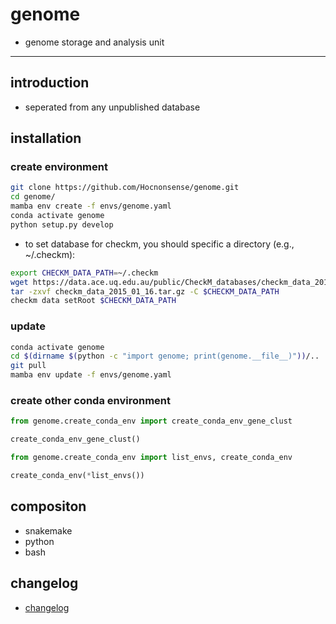 <!--
 * @Date: 2022-10-10 15:01:33
 * @LastEditors: Hwrn hwrn.aou@sjtu.edu.cn
 * @LastEditTime: 2023-08-07 15:36:58
 * @FilePath: /genome/README.md
 * @Description:
-->
genome
===

- genome storage and analysis unit

---
## introduction
- seperated from any unpublished database

## installation
### create environment
```bash
git clone https://github.com/Hocnonsense/genome.git
cd genome/
mamba env create -f envs/genome.yaml
conda activate genome
python setup.py develop
```

- to set database for checkm, you should specific a directory (e.g., ~/.checkm):

```bash
export CHECKM_DATA_PATH=~/.checkm
wget https://data.ace.uq.edu.au/public/CheckM_databases/checkm_data_2015_01_16.tar.gz
tar -zxvf checkm_data_2015_01_16.tar.gz -C $CHECKM_DATA_PATH
checkm data setRoot $CHECKM_DATA_PATH
```

### update
```bash
conda activate genome
cd $(dirname $(python -c "import genome; print(genome.__file__)"))/..
git pull
mamba env update -f envs/genome.yaml
```

### create other conda environment
```python
from genome.create_conda_env import create_conda_env_gene_clust

create_conda_env_gene_clust()

from genome.create_conda_env import list_envs, create_conda_env

create_conda_env(*list_envs())
```

## compositon
- snakemake
- python
- bash

## changelog
- [changelog](changelog.md)
